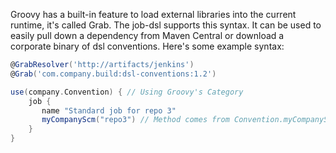Groovy has a built-in feature to load external libraries into the current runtime, it's called Grab. The job-dsl supports this syntax. It can be used to easily pull down a dependency from Maven Central or download a corporate binary of dsl conventions. Here's some example syntax:

```groovy
@GrabResolver('http://artifacts/jenkins')
@Grab('com.company.build:dsl-conventions:1.2')

use(company.Convention) { // Using Groovy's Category
    job {
       name "Standard job for repo 3"
       myCompanyScm("repo3") // Method comes from Convention.myCompanyScm
    }  
}
```

